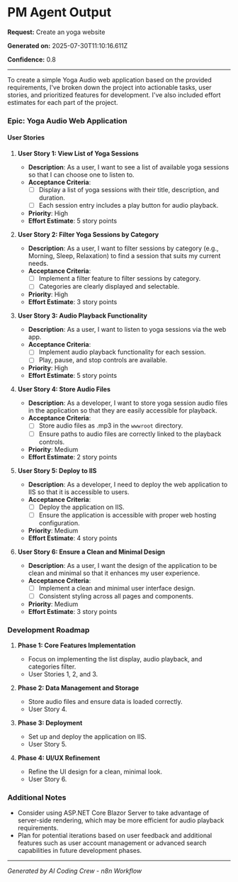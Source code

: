 # PM Agent Output

**Request:** Create an yoga website

**Generated on:** 2025-07-30T11:10:16.611Z

**Confidence:** 0.8

---

To create a simple Yoga Audio web application based on the provided requirements, I've broken down the project into actionable tasks, user stories, and prioritized features for development. I've also included effort estimates for each part of the project.

### Epic: Yoga Audio Web Application

#### User Stories

1. **User Story 1: View List of Yoga Sessions**
   - **Description**: As a user, I want to see a list of available yoga sessions so that I can choose one to listen to.
   - **Acceptance Criteria**:
     - [ ] Display a list of yoga sessions with their title, description, and duration.
     - [ ] Each session entry includes a play button for audio playback.
   - **Priority**: High
   - **Effort Estimate**: 5 story points

2. **User Story 2: Filter Yoga Sessions by Category**
   - **Description**: As a user, I want to filter sessions by category (e.g., Morning, Sleep, Relaxation) to find a session that suits my current needs.
   - **Acceptance Criteria**:
     - [ ] Implement a filter feature to filter sessions by category.
     - [ ] Categories are clearly displayed and selectable.
   - **Priority**: High
   - **Effort Estimate**: 3 story points

3. **User Story 3: Audio Playback Functionality**
   - **Description**: As a user, I want to listen to yoga sessions via the web app.
   - **Acceptance Criteria**:
     - [ ] Implement audio playback functionality for each session.
     - [ ] Play, pause, and stop controls are available.
   - **Priority**: High
   - **Effort Estimate**: 5 story points

4. **User Story 4: Store Audio Files**
   - **Description**: As a developer, I want to store yoga session audio files in the application so that they are easily accessible for playback.
   - **Acceptance Criteria**:
     - [ ] Store audio files as .mp3 in the `wwwroot` directory.
     - [ ] Ensure paths to audio files are correctly linked to the playback controls.
   - **Priority**: Medium
   - **Effort Estimate**: 2 story points

5. **User Story 5: Deploy to IIS**
   - **Description**: As a developer, I need to deploy the web application to IIS so that it is accessible to users.
   - **Acceptance Criteria**:
     - [ ] Deploy the application on IIS.
     - [ ] Ensure the application is accessible with proper web hosting configuration.
   - **Priority**: Medium
   - **Effort Estimate**: 4 story points

6. **User Story 6: Ensure a Clean and Minimal Design**
   - **Description**: As a user, I want the design of the application to be clean and minimal so that it enhances my user experience.
   - **Acceptance Criteria**:
     - [ ] Implement a clean and minimal user interface design.
     - [ ] Consistent styling across all pages and components.
   - **Priority**: Medium
   - **Effort Estimate**: 3 story points

### Development Roadmap

1. **Phase 1: Core Features Implementation**
   - Focus on implementing the list display, audio playback, and categories filter.
   - User Stories 1, 2, and 3.

2. **Phase 2: Data Management and Storage**
   - Store audio files and ensure data is loaded correctly.
   - User Story 4.

3. **Phase 3: Deployment**
   - Set up and deploy the application on IIS.
   - User Story 5.

4. **Phase 4: UI/UX Refinement**
   - Refine the UI design for a clean, minimal look.
   - User Story 6.

### Additional Notes

- Consider using ASP.NET Core Blazor Server to take advantage of server-side rendering, which may be more efficient for audio playback requirements.
- Plan for potential iterations based on user feedback and additional features such as user account management or advanced search capabilities in future development phases.

---

*Generated by AI Coding Crew - n8n Workflow*